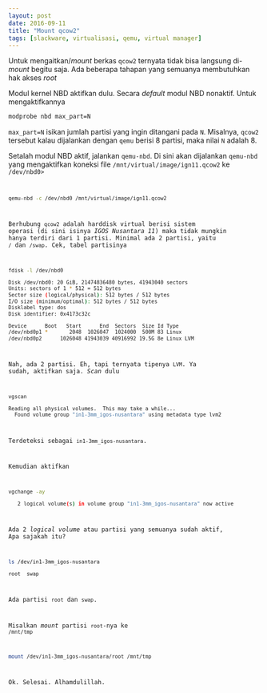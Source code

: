 ```yaml
---
layout: post
date: 2016-09-11
title: "Mount qcow2"
tags: [slackware, virtualisasi, qemu, virtual manager]
---
```

Untuk mengaitkan/_mount_ berkas <code>qcow2</code> ternyata tidak bisa langsung di- _mount_ begitu saja. Ada beberapa tahapan yang semuanya membutuhkan hak akses _root_

Modul kernel NBD aktifkan dulu. Secara _default_ modul NBD nonaktif. Untuk mengaktifkannya

```bash
modprobe nbd max_part=N
```

<code>max_part=N</code> isikan jumlah partisi yang ingin ditangani pada <code>N</code>. Misalnya, <code>qcow2</code> tersebut kalau dijalankan dengan <code>qemu</code> berisi 8 partisi, maka nilai <code>N</code> adalah 8.

Setalah modul NBD aktif, jalankan <code>qemu-nbd</code>. Di sini akan dijalankan <code>qemu-nbd</code> yang mengaktifkan koneksi file <code>/mnt/virtual/image/ign11.qcow2</code> ke <code>/dev/nbd0>

```bash
qemu-nbd -c /dev/nbd0 /mnt/virtual/image/ign11.qcow2
```

Berhubung <code>qcow2</code> adalah harddisk virtual berisi sistem operasi (di sini isinya *IGOS Nusantara 11*) maka tidak mungkin hanya terdiri dari 1 partisi. Minimal ada 2 partisi, yaitu <code>/</code> dan <code>/swap</code>. Cek, tabel partisinya

```bash
fdisk -l /dev/nbd0

Disk /dev/nbd0: 20 GiB, 21474836480 bytes, 41943040 sectors
Units: sectors of 1 * 512 = 512 bytes
Sector size (logical/physical): 512 bytes / 512 bytes
I/O size (minimum/optimal): 512 bytes / 512 bytes
Disklabel type: dos
Disk identifier: 0x4173c32c

Device      Boot   Start      End  Sectors  Size Id Type
/dev/nbd0p1 *       2048  1026047  1024000  500M 83 Linux
/dev/nbd0p2      1026048 41943039 40916992 19.5G 8e Linux LVM
```

Nah, ada 2 partisi. Eh, tapi ternyata  tipenya <code>LVM</code>. Ya sudah, aktifkan saja. _Scan_ dulu

```bash
vgscan

Reading all physical volumes.  This may take a while...
  Found volume group "in1-3mm_igos-nusantara" using metadata type lvm2

```

Terdeteksi sebagai <code>in1-3mm_igos-nusantara</code>.

Kemudian aktifkan

```bash
vgchange -ay   

   2 logical volume(s) in volume group "in1-3mm_igos-nusantara" now active
```

Ada 2 _logical volume_ atau partisi yang semuanya sudah aktif, Apa sajakah itu?

```bash
ls /dev/in1-3mm_igos-nusantara

root  swap
```

Ada partisi <code>root</code> dan <code>swap</code>.

Misalkan _mount_ partisi <code>root</code>-nya ke <code>/mnt/tmp</code>

```bash
mount /dev/in1-3mm_igos-nusantara/root /mnt/tmp
```

Ok. Selesai. Alhamdulillah.
